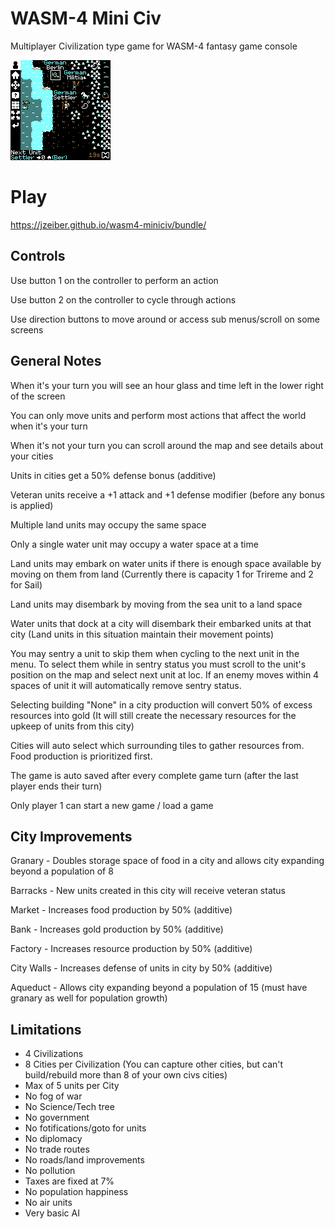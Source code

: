 # WASM-4 Mini Civ
Multiplayer Civilization type game for WASM-4 fantasy game console

![Gameplay](https://github.com/jzeiber/wasm4-miniciv/raw/main/images/miniciv01.png "Gameplay")

# Play
https://jzeiber.github.io/wasm4-miniciv/bundle/

## Controls
Use button 1 on the controller to perform an action

Use button 2 on the controller to cycle through actions

Use direction buttons to move around or access sub menus/scroll on some screens

## General Notes
When it's your turn you will see an hour glass and time left in the lower right of the screen

You can only move units and perform most actions that affect the world when it's your turn

When it's not your turn you can scroll around the map and see details about your cities

Units in cities get a 50% defense bonus (additive)

Veteran units receive a +1 attack and +1 defense modifier (before any bonus is applied)

Multiple land units may occupy the same space

Only a single water unit may occupy a water space at a time

Land units may embark on water units if there is enough space available by moving on them from land  (Currently there is capacity 1 for Trireme and 2 for Sail)

Land units may disembark by moving from the sea unit to a land space

Water units that dock at a city will disembark their embarked units at that city (Land units in this situation maintain their movement points)

You may sentry a unit to skip them when cycling to the next unit in the menu.  To select them while in sentry status you must scroll to the unit's position on the map and select next unit at loc.  If an enemy moves within 4 spaces of unit it will automatically remove sentry status.

Selecting building "None" in a city production will convert 50% of excess resources into gold  (It will still create the necessary resources for the upkeep of units from this city)

Cities will auto select which surrounding tiles to gather resources from.  Food production is prioritized first.

The game is auto saved after every complete game turn (after the last player ends their turn)

Only player 1 can start a new game / load a game

## City Improvements
Granary - Doubles storage space of food in a city and allows city expanding beyond a population of 8

Barracks - New units created in this city will receive veteran status

Market - Increases food production by 50% (additive)

Bank - Increases gold production by 50% (additive)

Factory - Increases resource production by 50% (additive)

City Walls - Increases defense of units in city by 50% (additive)

Aqueduct - Allows city expanding beyond a population of 15 (must have granary as well for population growth)

## Limitations
- 4 Civilizations
- 8 Cities per Civilization (You can capture other cities, but can't build/rebuild more than 8 of your own civs cities)
- Max of 5 units per City
- No fog of war
- No Science/Tech tree
- No government
- No fotifications/goto for units
- No diplomacy
- No trade routes
- No roads/land improvements
- No pollution
- Taxes are fixed at 7%
- No population happiness
- No air units
- Very basic AI
